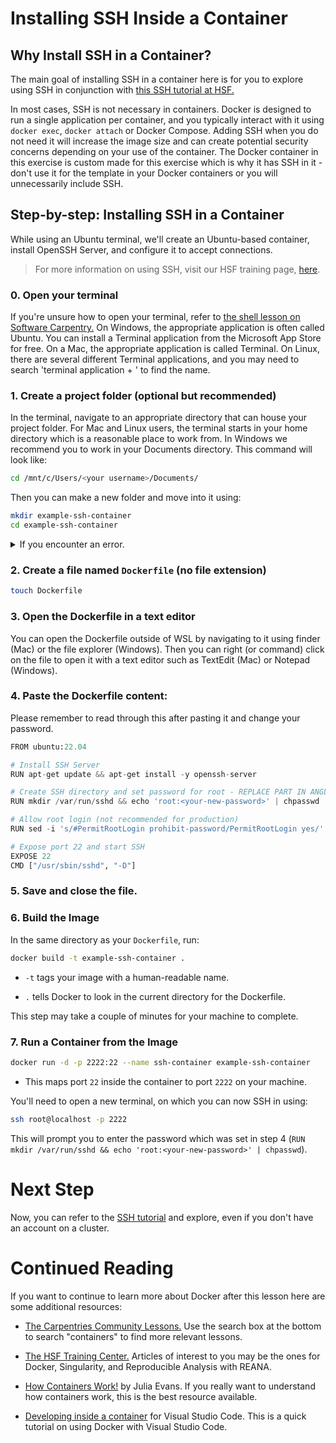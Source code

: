 # Installing SSH Inside a Container
## Why Install SSH in a Container?
The main goal of installing SSH in a container here is for you to explore using SSH in conjunction with [this SSH tutorial at HSF.](https://hsf-training.github.io/hsf-training-ssh-webpage/)

In most cases, SSH is not necessary in containers. Docker is designed to run a single application per container, and you typically interact with it using `docker exec`, `docker attach` or Docker Compose. Adding SSH when you do not need it will increase the image size and can create potential security concerns depending on your use of the container. The Docker container in this exercise is custom made for this exercise which is why it has SSH in it - don't use it for the template in your Docker containers or you will unnecessarily include SSH.

## Step-by-step: Installing SSH in a Container
While using an Ubuntu terminal, we'll create an Ubuntu-based container, install OpenSSH Server, and configure it to accept connections. 

> For more information on using SSH, visit our HSF training page, [here](https://hsf-training.github.io/hsf-training-ssh-webpage/).
### 0. Open your terminal
If you're unsure how to open your terminal, refer to [the shell lesson on Software Carpentry.](https://swcarpentry.github.io/shell-novice/) On Windows, the appropriate application is often called Ubuntu. You can install a Terminal application from the Microsoft App Store for free. On a Mac, the appropriate application is called Terminal. On Linux, there are several different Terminal applications, and you may need to search 'terminal application + <your specific distribution>' to find the name.
### 1. Create a project folder (optional but recommended)
In the terminal, navigate to an appropriate directory that can house your project folder. For Mac and Linux users, the terminal starts in your home directory which is a reasonable place to work from. In Windows we recommend you to work in your Documents directory. This command will look like:
```bash
cd /mnt/c/Users/<your username>/Documents/
```
Then you can make a new folder and move into it using:
```bash
mkdir example-ssh-container
cd example-ssh-container
```
<details>
  <summary>If you encounter an error.</summary>
  <p>
  With the above commands, you may encounter the following error:

  ```
  mkdir: cannot create directory ‘example-ssh-container’: File exists
  ```

  This error means that you've likely ran this lesson before. If so, you may only have to run:

  ```
  cd example-ssh-container
  ```
  
  </p>
</details>

### 2. Create a file named `Dockerfile` (no file extension)
```bash
touch Dockerfile
```
### 3. Open the Dockerfile in a text editor
You can open the Dockerfile outside of WSL by navigating to it using finder (Mac) or the file explorer (Windows). Then you can right (or command) click on the file to open it with a text editor such as TextEdit (Mac) or Notepad (Windows).
### 4. Paste the Dockerfile content:
Please remember to read through this after pasting it and change your password.
```python
FROM ubuntu:22.04

# Install SSH Server
RUN apt-get update && apt-get install -y openssh-server

# Create SSH directory and set password for root - REPLACE PART IN ANGLE BRACKETS
RUN mkdir /var/run/sshd && echo 'root:<your-new-password>' | chpasswd

# Allow root login (not recommended for production)
RUN sed -i 's/#PermitRootLogin prohibit-password/PermitRootLogin yes/' /etc/ssh/sshd_config

# Expose port 22 and start SSH
EXPOSE 22
CMD ["/usr/sbin/sshd", "-D"]
```
### 5. Save and close the file.
### 6. Build the Image
In the same directory as your `Dockerfile`, run:
```bash
docker build -t example-ssh-container .
```
* `-t` tags your image with a human-readable name.

* `.` tells Docker to look in the current directory for the Dockerfile.

This step may take a couple of minutes for your machine to complete.
### 7. Run a Container from the Image
```bash
docker run -d -p 2222:22 --name ssh-container example-ssh-container
```
* This maps port `22` inside the container to port `2222` on your machine.

You'll need to open a new terminal, on which you can now SSH in using:
```bash
ssh root@localhost -p 2222
```
This will prompt you to enter the password which was set in step 4 (`RUN mkdir /var/run/sshd && echo 'root:<your-new-password>' | chpasswd`). 

# Next Step
Now, you can refer to the [SSH tutorial](https://hsf-training.github.io/hsf-training-ssh-webpage/) and explore, even if you don't have an account on a cluster.

# Continued Reading

If you want to continue to learn more about Docker after this lesson here are some additional resources:

* [The Carpentries Community Lessons.](https://carpentries.org/lesson-development/community-lessons/) Use the search box at the bottom to search "containers" to find more relevant lessons.

* [The HSF Training Center.](https://hsf-training.org/training-center/) Articles of interest to you may be the ones for Docker, Singularity, and Reproducible Analysis with REANA.

* [How Containers Work!](https://store.wizardzines.com/products/how-containers-work) by Julia Evans. If you really want to understand how containers work, this is the best resource available.

* [Developing inside a container](https://code.visualstudio.com/docs/devcontainers/containers) for Visual Studio Code. This is a quick tutorial on using Docker with Visual Studio Code.